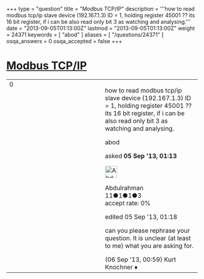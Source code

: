 +++
type = "question"
title = "Modbus TCP/IP"
description = '''how to read modbus tcp/ip slave device (192.167.1.3) ID = 1, holding register 45001 ?? its 16 bit register, if i can be also read only bit 3 as watching and analysing.'''
date = "2013-09-05T01:13:00Z"
lastmod = "2013-09-05T01:13:00Z"
weight = 24371
keywords = [ "abod" ]
aliases = [ "/questions/24371" ]
osqa_answers = 0
osqa_accepted = false
+++

<div class="headNormal">

# [Modbus TCP/IP](/questions/24371/modbus-tcpip)

</div>

<div id="main-body">

<div id="askform">

<table id="question-table" style="width:100%;"><colgroup><col style="width: 50%" /><col style="width: 50%" /></colgroup><tbody><tr class="odd"><td style="width: 30px; vertical-align: top"><div class="vote-buttons"><div id="post-24371-score" class="post-score" title="current number of votes">0</div><div id="favorite-count" class="favorite-count"></div></div></td><td><div id="item-right"><div class="question-body"><p>how to read modbus tcp/ip slave device (192.167.1.3) ID = 1, holding register 45001 ?? its 16 bit register, if i can be also read only bit 3 as watching and analysing.</p></div><div id="question-tags" class="tags-container tags">abod</div><div id="question-controls" class="post-controls"></div><div class="post-update-info-container"><div class="post-update-info post-update-info-user"><p>asked <strong>05 Sep '13, 01:13</strong></p><img src="https://secure.gravatar.com/avatar/69ea0d4e2cd0b2a41c6134060d8e5ae3?s=32&amp;d=identicon&amp;r=g" class="gravatar" width="32" height="32" alt="Abdulrahman&#39;s gravatar image" /><p>Abdulrahman<br />
<span class="score" title="11 reputation points">11</span><span title="1 badges"><span class="badge1">●</span><span class="badgecount">1</span></span><span title="1 badges"><span class="silver">●</span><span class="badgecount">1</span></span><span title="3 badges"><span class="bronze">●</span><span class="badgecount">3</span></span><br />
<span class="accept_rate" title="Rate of the user&#39;s accepted answers">accept rate:</span> <span title="Abdulrahman has no accepted answers">0%</span></p></div><div class="post-update-info post-update-info-edited"><p>edited 05 Sep '13, 01:18</p></div></div><div id="comments-container-24371" class="comments-container"><span id="24407"></span><div id="comment-24407" class="comment"><div id="post-24407-score" class="comment-score"></div><div class="comment-text"><p>can you please rephrase your question. It is unclear (at least to me) what you are asking for.</p></div><div id="comment-24407-info" class="comment-info"><span class="comment-age">(06 Sep '13, 00:59)</span> Kurt Knochner ♦</div></div></div><div id="comment-tools-24371" class="comment-tools"></div><div class="clear"></div><div id="comment-24371-form-container" class="comment-form-container"></div><div class="clear"></div></div></td></tr></tbody></table>

</div>

</div>

